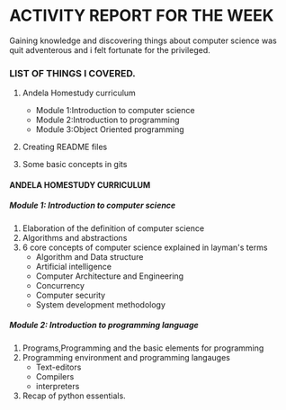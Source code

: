 # **ACTIVITY REPORT FOR THE WEEK**

Gaining knowledge and discovering things about computer science was quit adventerous and i felt fortunate for the privileged.
### LIST OF THINGS I COVERED.
1. Andela Homestudy curriculum

   * Module 1:Introduction to computer science
   * Module 2:Introduction to programming
   * Module 3:Object Oriented programming
   

2. Creating README files

3. Some basic concepts in gits 



#### **ANDELA HOMESTUDY CURRICULUM**

##### Module 1: Introduction to computer science
1. Elaboration of the definition of computer science
2. Algorithms and abstractions
3. 6 core concepts of computer science explained in layman's terms
   * Algorithm and Data structure
   * Artificial intelligence
   * Computer Architecture and Engineering
   * Concurrency
   * Computer security
   * System development methodology
   
##### Module 2: Introduction to programming language
1. Programs,Programming and the basic elements for programming
2. Programming environment and programming langauges
   * Text-editors
   * Compilers
   * interpreters
3. Recap of python essentials.

#####
